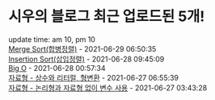 # 시우의 블로그 최근 업로드된 5개!<br>

update time: am 10, pm 10<br>[Merge Sort(합병정렬)](https://velog.io/@dev_shu/Merge-Sort%ED%95%A9%EB%B3%91%EC%A0%95%EB%A0%AC) - 2021-06-29 06:50:35<br>
[Insertion Sort(삽입정렬)](https://velog.io/@dev_shu/%EC%82%BD%EC%9E%85%EC%A0%95%EB%A0%AC-xpp8v1a5) - 2021-06-28 09:45:09<br>
[Big O](https://velog.io/@dev_shu/%EC%82%BD%EC%9E%85%EC%A0%95%EB%A0%AC) - 2021-06-28 00:57:34<br>
[자료형 - 상수와 리터럴, 형변환](https://velog.io/@dev_shu/%EC%9E%90%EB%A3%8C%ED%98%95-%EC%83%81%EC%88%98%EC%99%80-%EB%A6%AC%ED%84%B0%EB%9F%B4-%ED%98%95%EB%B3%80%ED%99%98) - 2021-06-27 06:55:39<br>
[자료형 - 논리형과 자료형 없이 변수 사용](https://velog.io/@dev_shu/%EC%9E%90%EB%A3%8C%ED%98%95-%EB%85%BC%EB%A6%AC%ED%98%95%EA%B3%BC-%EC%9E%90%EB%A3%8C%ED%98%95-%EC%97%86%EC%9D%B4-%EB%B3%80%EC%88%98-%EC%82%AC%EC%9A%A9) - 2021-06-27 03:43:28<br>
